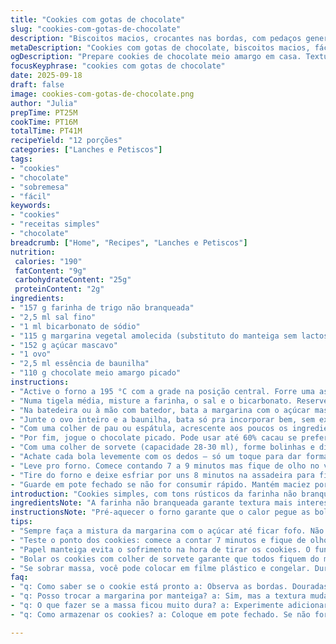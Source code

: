 ```yaml
---
title: "Cookies com gotas de chocolate"
slug: "cookies-com-gotas-de-chocolate"
description: "Biscoitos macios, crocantes nas bordas, com pedaços generosos de chocolate meio amargo que derretem na boca. Receita adaptada para evitar lactose trocando manteiga pela margarina vegetal, mantendo a textura e sabor. Massa fácil de manejar, não gruda nas mãos e assa rápido. Atenção no ponto visual para não passar do cozimento, pois pode endurecer demais. Ótima pedida para acompanhar café ou chá. Ideal para iniciantes e quem gosta de experimentar variações simples com ingredientes acessíveis."
metaDescription: "Cookies com gotas de chocolate, biscoitos macios, fáceis de fazer e com chocolate derretendo na boca. Uma visita garantida ao seu café."
ogDescription: "Prepare cookies de chocolate meio amargo em casa. Textura macia e crocante, ideal para acompanhar um café ou chá em tardes chuvosas."
focusKeyphrase: "cookies com gotas de chocolate"
date: 2025-09-18
draft: false
image: cookies-com-gotas-de-chocolate.png
author: "Julia"
prepTime: PT25M
cookTime: PT16M
totalTime: PT41M
recipeYield: "12 porções"
categories: ["Lanches e Petiscos"]
tags:
- "cookies"
- "chocolate"
- "sobremesa"
- "fácil"
keywords:
- "cookies"
- "receitas simples"
- "chocolate"
breadcrumb: ["Home", "Recipes", "Lanches e Petiscos"]
nutrition: 
 calories: "190"
 fatContent: "9g"
 carbohydrateContent: "25g"
 proteinContent: "2g"
ingredients:
- "157 g farinha de trigo não branqueada"
- "2,5 ml sal fino"
- "1 ml bicarbonato de sódio"
- "115 g margarina vegetal amolecida (substituto do manteiga sem lactose)"
- "152 g açúcar mascavo"
- "1 ovo"
- "2,5 ml essência de baunilha"
- "110 g chocolate meio amargo picado"
instructions:
- "Active o forno a 195 °C com a grade na posição central. Forre uma assadeira com papel manteiga, facilita a limpeza e evita que grude."
- "Numa tigela média, misture a farinha, o sal e o bicarbonato. Reserve. Essa combinação é essencial para a massa crescer no ponto certo, evitando cookies duros ou moles demais."
- "Na batedeira ou à mão com batedor, bata a margarina com o açúcar mascavo até virar um creme esbranquiçado e fofo — isso incorporando ar que ajuda a textura leve. Se usar margarina, certifique que está na temperatura ambiente, dá diferença na mistura."
- "Junte o ovo inteiro e a baunilha, bata só pra incorporar bem, sem exagerar para não endurecer."
- "Com uma colher de pau ou espátula, acrescente aos poucos os ingredientes secos, mexendo vagarosamente e só até incorporar. Evita glúten demais, e deixar massa compacta."
- "Por fim, jogue o chocolate picado. Pode usar até 60% cacau se preferir mais amargo, só cuidado pra não usar tudo muito fino, que derrete rápido e some na massa."
- "Com uma colher de sorvete (capacidade 28-30 ml), forme bolinhas e distribua na assadeira deixando uns 5 cm entre elas - espaço ajuda a assar uniforme e previne grudar uma na outra."
- "Achate cada bola levemente com os dedos — só um toque para dar formato clássico, não esticar demais."
- "Leve pro forno. Comece contando 7 a 9 minutos mas fique de olho no visual: as bordas devem ficar douradas e firmes enquanto o centro ainda parece ligeiramente molhado. Isso indica que após esfriar ficarão macios por dentro, crocantes por fora."
- "Tire do forno e deixe esfriar por uns 8 minutos na assadeira para firmar, depois transfira para grade. Se tirar quente demais, quebra fácil."
- "Guarde em pote fechado se não for consumir rápido. Mantém maciez por 3 a 4 dias."
introduction: "Cookies simples, com tons rústicos da farinha não branqueada e gotas generosas de chocolate meio amargo — daqueles que derretem na boca do jeito certo. Troquei a manteiga por margarina vegetal pois geralmente tenho restrição à lactose, e achei que a textura ficou menos densa, mais equilibrada. O açúcar mascavo também entra para dar um toque caramelizado que clareia o sabor. Preparei numa tarde chuvosa; só o cheiro já resolveu a preguiça. A crocância das bordas com o centro macio é o resultado de estar atento ao ponto — quando o centro ainda parece meio cru, mas firme ao toque. Sem frescura, fácil de preparar até de improviso. Fundamental usar papel manteiga para evitar dor de cabeça na limpeza. Perfeito para salvar um café inesperado ou fazer um agrado."
ingredientsNote: "A farinha não branqueada garante textura mais interessante, com leve rusticidade ao mastigar. O sal e o bicarbonato são essenciais não só pro sabor equilibrado, mas também para a estrutura dessa massa, garantindo que os cookies cresçam sem virarem pedras. Substituir manteiga por margarina vegetal é uma gambiarra funcional para quem não usa lactose e funciona sem perder jeito e sabor - sempre teste a margarina antes para checar se tem sal ou não, porque isso muda o rumo do tempero. Açúcar mascavo dá cor e um saborzinho complexo; se não tiver, pode ser substituído por açúcar cristal, mas sem tanta graça caramelizada. Chocolate meio amargo fragmentado é melhor do que as gotas prontas para evitar que derretam demais e sumam na massa. Peguei o tamanho das gotas maiores e pequenos pedaços para mais variação na textura e mordidas."
instructionsNote: "Pré-aquecer o forno garante que o calor pegue as bolinhas de massa logo e elas 'cresçam' sem abrir demais. Acho que bater o creme manteiga-açúcar é a etapa mais técnica para acertar massa aerada — se fizer rápido demais pode deixar a manteiga 'derretida' e cookies pesados. Incorporar farinha com cuidado evita desenvolver glúten em excesso — massa dura, nada agradável, e que vai soltar menos chocolate. Usar colher de sorvete para padronizar os tamanhos ajuda no cozimento uniforme. Manipular a massa com as mãos frias evita que gordura derreta e afete a textura final. Assar pensando no visual — bordas firmes e douradas, centro meio úmido — porque o calor residual termina de cozinhar fora do forno. Mexa a massa por último só para incorporar os pedaços de chocolate, não deixe os pedaços se dissolverem. Se ficar com dúvida na textura, tire um cookie para teste a partir dos 7 minutos; é melhor assar pouco e deixar esfriar do que assar demais e ficar seco."
tips:
- "Sempre faça a mistura da margarina com o açúcar até ficar fofo. Não pule essa etapa. O ar incorporado é essencial. O ponto não é só cremosidade mas leveza. Não bata com força."
- "Teste o ponto dos cookies: comece a contar 7 minutos e fique de olho. Bordas douradas, centro ligeiramente úmido. É sinal que estão no ponto certo. Se passar do ponto, ficam duros. Cuidado!"
- "Papel manteiga evita o sofrimento na hora de tirar os cookies. O fundo não gruda e a limpeza que seria um pesadelo fica fácil. Fundamental pra quem não quer dor de cabeça depois."
- "Bolar os cookies com colher de sorvete garante que todos fiquem do mesmo tamanho. Isso facilita na cocção. Se não tiver, pode fazer com duas colheres, mas fica mais bagunçado, e a aparência muda."
- "Se sobrar massa, você pode colocar em filme plástico e congelar. Dura semanas e assim é só assar quando der vontade. Sem surpresas, só alegria."
faq:
- "q: Como saber se o cookie está pronto a: Observa as bordas. Douradas, firmes já quase prontas. Centro ainda deve parecer úmido. É a mágica, não deixe passar."
- "q: Posso trocar a margarina por manteiga? a: Sim, mas a textura muda. Com margarina, fica mais leve. Se usar manteiga, precisa ser sem lactose e temperatura ambiente."
- "q: O que fazer se a massa ficou muito dura? a: Experimente adicionar um pouco de leite vegetal. Mistura até ficar no ponto. Tentar não exagerar para não desandar."
- "q: Como armazenar os cookies? a: Coloque em pote fechado. Se não for consumir logo, e eles continuam macios. Não coloque os quentes, senão limpam."

---
```

